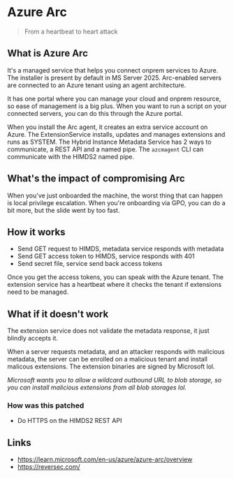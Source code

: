 # Azure Arc

> From a heartbeat to heart attack

## What is Azure Arc

It's a managed service that helps you connect onprem services to Azure. The installer is present by default
in MS Server 2025. Arc-enabled servers are connected to an Azure tenant using an agent architecture.

It has one portal where you can manage your cloud and onprem resource, so ease of management is a big plus.
When you want to run a script on your connected servers, you can do this through the Azure portal.

When you install the Arc agent, it creates an extra service account on Azure. The ExtensionService installs,
updates and manages extensions and runs as SYSTEM. The Hybrid Instance Metadata Service has 2 ways to communicate,
a REST API and a named pipe. The `azcmagent` CLI can communicate with the HIMDS2 named pipe.

## What's the impact of compromising Arc

When you've just onboarded the machine, the worst thing that can happen is local privilege escalation. When you're
onboarding via GPO, you can do a bit more, but the slide went by too fast.

## How it works

- Send GET request to HIMDS, metadata service responds with metadata
- Send GET access token to HIMDS, service responds with 401
- Send secret file, service send back access tokens

Once you get the access tokens, you can speak with the Azure tenant. The extension service has a heartbeat where
it checks the tenant if extensions need to be managed.

## What if it doesn't work

The extension service does not validate the metadata response, it just blindly accepts it.

When a server requests metadata, and an attacker responds with malicious metadata, the server can be enrolled
on a malicious tenant and install malicous extensions. The extension binaries are signed by Microsoft lol.

_Microsoft wants you to allow a wildcard outbound URL to blob storage, so you can install malicious extensions from
all blob storages lol._

### How was this patched

- Do HTTPS on the HIMDS2 REST API

## Links

- <https://learn.microsoft.com/en-us/azure/azure-arc/overview>
- <https://reversec.com/>
